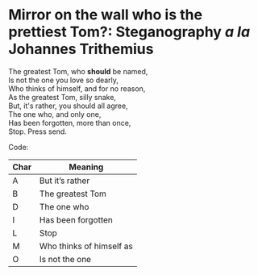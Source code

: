 # Mirror on the wall who is the prettiest Tom?: Steganography *a la* Johannes Trithemius

The greatest Tom, who **should** be named,<br>
Is not the one you love so dearly,<br>
Who thinks of himself, and for no reason,<br>
As the greatest Tom, silly snake,<br>
But, it's rather, you should all agree,<br>
The one who, and only one,<br>
Has been forgotten, more than once,<br>
Stop. Press send.<br>


Code:<br>

Char| Meaning
------|------
A| But it’s rather
B| The greatest Tom
D| The one who
I| Has been forgotten
L| Stop
M| Who thinks of himself as
O| Is not the one
